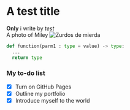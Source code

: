 # A test title

**Only** i write by _test_ <br>
A photo of Miley
![Zurdos de mierda](https://i.ytimg.com/vi/is1f657Zx70/maxresdefault.jpg)

```python
def function(parm1 : type = value) -> type:
  ...
  return type
```
### My to-do list
- [x] Turn on GitHub Pages
- [x] Outline my portfolio
- [x] Introduce myself to the world